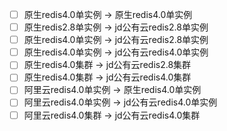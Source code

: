 - [ ] 原生redis4.0单实例 -> 原生redis4.0单实例
- [ ] 原生redis2.8单实例 -> jd公有云redis2.8单实例
- [ ] 原生redis4.0单实例 -> jd公有云redis2.8单实例
- [ ] 原生redis4.0单实例 -> jd公有云redis4.0单实例
- [ ] 原生redis4.0集群 -> jd公有云redis2.8集群
- [ ] 原生redis4.0集群 -> jd公有云redis4.0集群
- [ ] 阿里云redis4.0单实例 -> 原生redis4.0单实例
- [ ] 阿里云redis4.0单实例 -> jd公有云redis4.0单实例
- [ ] 阿里云redis4.0集群 -> jd公有云redis4.0集群